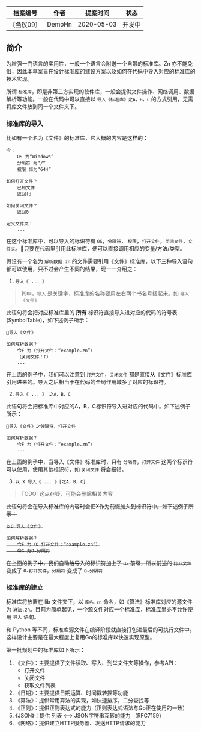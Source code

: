 | 档案编号| 作者| 提案时间 | 状态 |
|:----:|:----:|:----:|:----:|
|〔刍议09〕| DemoHn | 2020-05-03 | 开发中 |

## 简介

为增强一门语言的实用性，一般一个语言会附送一个自带的标准库。Zn 亦不能免俗，因此本草案旨在设计标准库的建设方案以及如何在代码中导入对应的标准库的技术实现。

所谓 `标准库`，即是非第三方实现的软件库，一般会提供文件操作、网络调用、数据解析等功能。一般在代码中可以直接以 `导入《标准库》之A，B，C` 的方式引用，无需将库文件放到同一个文件夹下。

### 标准库的导入

比如有一个名为《文件》的标准库，它大概的内容是这样的：

```zn
令：
    OS 为“Windows”
    分隔符 为“/”
    权限 恒为“644”
    
如何打开文件？
    已知文件
    返回fd

如何关闭文件？
    返回0

定义文件夹：
    ...
```

在这个标准库中，可以导入的标识符有 `OS`，`分隔符`， `权限`，`打开文件`，`关闭文件`，`文件夹`。只要在代码里引用此标准库，便可以直接调用相应的变量/方法/类型。

假设有一个名为 `解析数据.zn` 的文件需要引用《文件》标准库，以下三种导入语句都可以使用，只不过会产生不同的结果，现一一介绍之：

1. `导入《 ... 》` 

> 其中，`导入` 是关键字，标准库的名称要用左右两个书名号括起来。如 `导入《文件》`

此语句将会把对应标准库里的 **所有** 标识符直接导入进对应的代码的符号表(SymbolTable)，如下述例子所示：

```zn
导入《文件》

如何解析数据？
    令F 为（打开文件：“example.zn”）
    （关闭文件：F）
    ...
```

在上面的例子中，我们可以注意到 `打开文件`，`关闭文件` 都是直接从《文件》标准库引用进来的。导入之后相当于在代码的全局作用域多了对应的标识符。

2. `导入《 ... 》 之A，B，C`

此语句将会把标准库中对应的A，B，C标识符导入进对应的代码中。如下述例子所示：

```zn
导入《文件》之分隔符，打开文件

如何解析数据？
    令F 为（打开文件：“example.zn”）    
    ...
```

在上面的例子中，当导入《文件》标准库时，只有 `分隔符`，`打开文件` 这两个标识符可以使用，使用其他标识符，如 `关闭文件` 将会报错。

3. `以 X 导入《 ... 》[之A，B，C]`

> TODO: 这点存疑，可能会删除相关内容

<del>
此语句将会在导入标准库的内容时会把X作为前缀加入到标识符中。如下述例子所示：

```zn
以O 导入《文件》

如何解析数据？
    令F 为（O-打开文件：“example.zn”）
    令G 为O-分隔符
```

在上面的例子中，我们自动给导入的标识符加上了 `O-` 前缀，所以前述的 `打开文件` 变成了 `O-打开文件`，`分隔符` 变成了 `O-分隔符`

</del>

### 标准库的建立

标准库将放置在 lib 文件夹下，以 `库名.zn` 命名，如《算法》标准库对应的源文件为 `算法.zn`。目前为简单起见，一个源文件对应一个标准库，标准库里亦不允许使用 `导入` 语句。

和 Python 等不同，标准库源文件在编译阶段就直接打包进最后的可执行文件中。这样设计主要是在最大程度上复用Go的标准库以快速实现原型。

第一批规划中的标准库如下所示：

  1. 《文件》：主要提供了文件读取、写入、列举文件夹等操作，参考API：
      - 打开文件
      - 关闭文件
      - 获取文件列表      
  2. 《日期》：主要提供日期运算、时间戳转换等功能
  3. 《算法》：提供常用算法的实现，如快速排序，二分查找等
  4. 《正则》：提供正则表达式的能力（正则表达式语法与Go正在使用的一致）
  5. 《JSON》：提供 列表 <--> JSON字符串互转的能力 （RFC7159）
  6. 《网络》：提供建立HTTP服务器、发送HTTP请求的能力